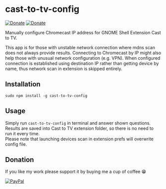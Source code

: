 # cast-to-tv-config
[![Donate](https://img.shields.io/badge/Donate-PayPal-blue.svg)](https://www.paypal.com/cgi-bin/webscr?cmd=_s-xclick&hosted_button_id=TFVDFD88KQ322)
[![Donate](https://img.shields.io/badge/Donate-PayPal.Me-lightgrey.svg)](https://www.paypal.me/Rafostar)

Manually configure Chromecast IP address for GNOME Shell Extension Cast to TV.

This app is for those with unstable network connection where mdns scan does not always provide results.
Connecting to Chromecast by IP might also help those with unusual network configuration (e.g. VPN).
When configured connection is established using destination IP rather than getting device by name, thus network scan in extension is skipped entirely.

## Installation
```
sudo npm install -g cast-to-tv-config
```

## Usage
Simply run `cast-to-tv-config` in terminal and answer shown questions.<br>
Results are saved into Cast to TV extension folder, so there is no need to run it every time.<br>
Please note that launching devices scan in extension prefs will overwrite config file.

## Donation
If you like my work please support it by buying me a cup of coffee :grin:

[![PayPal](https://www.paypalobjects.com/en_US/i/btn/btn_donateCC_LG.gif)](https://www.paypal.com/cgi-bin/webscr?cmd=_s-xclick&hosted_button_id=TFVDFD88KQ322)
